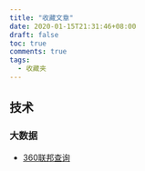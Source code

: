 ```yaml
---
title: "收藏文章"
date: 2020-01-15T21:31:46+08:00
draft: false
toc: true
comments: true
tags:
  - 收藏夹
---
```


## 技术

### 大数据

* [360联邦查询](https://www.infoq.cn/article/QqMSSgKOUbAarVJfotff)
